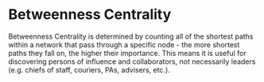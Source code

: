 # Betweenness Centrality

Betweenness Centrality is determined by counting all of the shortest
paths within a network that pass through a specific node - the more
shortest paths they fall on, the higher their importance. This means it
is useful for discovering persons of influence and collaborators, not
necessarily leaders (e.g. chiefs of staff, couriers, PAs, advisers,
etc.).
